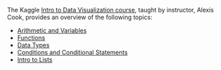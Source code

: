 The Kaggle [Intro to Data Visualization course](), taught by instructor, Alexis Cook, provides an overview of the following topics:

* [Arithmetic and Variables]()
* [Functions]()
* [Data Types]()
* [Conditions and Conditional Statements]()
* [Intro to Lists]()
